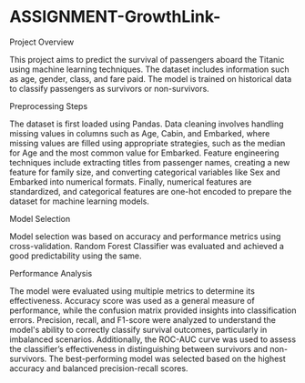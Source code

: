 # ASSIGNMENT-GrowthLink-
Project Overview

This project aims to predict the survival of passengers aboard the Titanic using machine learning techniques. The dataset includes information such as age, gender, class, and fare paid. The model is trained on historical data to classify passengers as survivors or non-survivors.

Preprocessing Steps

The dataset is first loaded using Pandas. Data cleaning involves handling missing values in columns such as Age, Cabin, and Embarked, where missing values are filled using appropriate strategies, such as the median for Age and the most common value for Embarked. Feature engineering techniques include extracting titles from passenger names, creating a new feature for family size, and converting categorical variables like Sex and Embarked into numerical formats. Finally, numerical features are standardized, and categorical features are one-hot encoded to prepare the dataset for machine learning models.

Model Selection

Model selection was based on accuracy and performance metrics using cross-validation.
Random Forest Classifier was evaluated and achieved a good predictability using the same.

Performance Analysis

The model were evaluated using multiple metrics to determine its effectiveness. Accuracy score was used as a general measure of performance, while the confusion matrix provided insights into classification errors. Precision, recall, and F1-score were analyzed to understand the model's ability to correctly classify survival outcomes, particularly in imbalanced scenarios. Additionally, the ROC-AUC curve was used to assess the classifier’s effectiveness in distinguishing between survivors and non-survivors. The best-performing model was selected based on the highest accuracy and balanced precision-recall scores.


